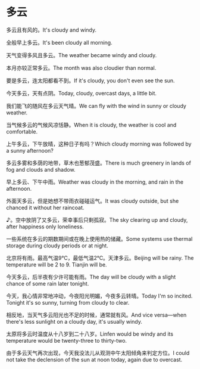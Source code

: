 # 多云

<p><span class="chinese">多云且有风的。</span><span class="english">It's cloudy and windy.</span></p>

<p><span class="chinese">全般早上多云。</span><span class="english">It's been cloudy all morning.</span></p>

<p><span class="chinese">天气变得多风且多云。</span><span class="english">The weather became windy and cloudy.</span></p>

<p><span class="chinese">本月亦较正常多云。</span><span class="english">The month was also cloudier than normal.</span></p>

<p><span class="chinese">要是多云，连太阳都看不到。</span><span class="english">If it's cloudy, you don't even see the sun.</span></p>

<p><span class="chinese">今天多云，天有点阴。</span><span class="english">Today, cloudy, overcast days, a little bit.</span></p>

<p><span class="chinese">我们能飞的随风在多云天气晴。</span><span class="english">We can fly with the wind in sunny or cloudy weather.</span></p>

<p><span class="chinese">当气候多云的气候风凉恬静。</span><span class="english">When it is cloudy, the weather is cool and comfortable.</span></p>

<p><span class="chinese">上午多云，下午放晴，这种日子有吗？</span><span class="english">Which cloudy morning was followed by a sunny afternoon?</span></p>

<p><span class="chinese">多云多雾和多荫的地带，草木也葱郁茂盛。</span><span class="english">There is much greenery in lands of fog and clouds and shadow.</span></p>

<p><span class="chinese">早上多云、下午中雨。</span><span class="english">Weather was cloudy in the morning, and rain in the afternoon.</span></p>

<p><span class="chinese">外面天多云，但是她想不带雨衣碰碰运气。</span><span class="english">It was cloudy outside, but she chanced it without her raincoat.</span></p>

<p><span class="chinese">♪。空中放阴了又多云，荣幸事后只剩孤寂。</span><span class="english">The sky clearing up and cloudy, after happiness only loneliness.</span></p>

<p><span class="chinese">一些系统在多云的期数期间或在晚上使用热的储藏。</span><span class="english">Some systems use thermal storage during cloudy periods or at night.</span></p>

<p><span class="chinese">北京将有雨。最高气温9℃，最低气温2℃。天津多云。</span><span class="english">Beijing will be rainy. The temperature will be 2 to 9. Tianjin will be.</span></p>

<p><span class="chinese">今天多云，后半夜有少许可能有雨。</span><span class="english">The day will be cloudy with a slight chance of some rain later tonight.</span></p>

<p><span class="chinese">今天，我心情非常地冲动，今夜阳光明媚，今夜多云转晴。</span><span class="english">Today I'm so incited. Tonight it's so sunny, turning from cloudy to clear.</span></p>

<p><span class="chinese">相反地，当天气多云阳光也不足的时候，通常就有风。</span><span class="english">And vice versa—when there's less sunlight on a cloudy day, it's usually windy.</span></p>

<p><span class="chinese">太原将多云时温度从十八岁到二十八岁。</span><span class="english">Linfen would be windy and its temperature would be twenty-three to thirty-two.</span></p>

<p><span class="chinese">由于多云天气再次出现，今天我没法儿从观测中午太阳倾角来判定方位。</span><span class="english">I could not take the declension of the sun at noon today, again due to overcast.</span></p>

